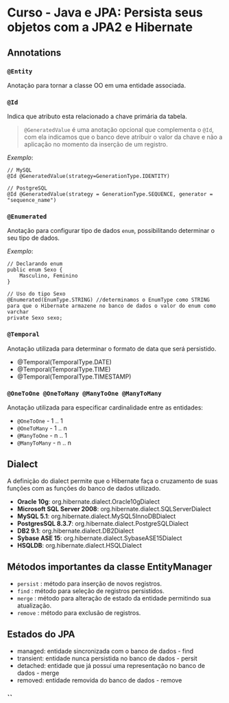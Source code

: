 # Curso - Java e JPA: Persista seus objetos com a JPA2 e Hibernate

## Annotations
### `@Entity`
Anotação para tornar a classe OO em uma entidade associada.
### `@Id`
Indica que atributo esta relacionado a chave primária da tabela.
> `@GeneratedValue` é uma anotação opcional que complementa o `@Id`, com ela indicamos que o banco deve atribuir o valor da chave e não a aplicação no momento da inserção de um registro.

_Exemplo_:

```
// MySQL
@Id @GeneratedValue(strategy=GenerationType.IDENTITY)

// PostgreSQL
@Id @GeneratedValue(strategy = GenerationType.SEQUENCE, generator = "sequence_name")

```

### `@Enumerated`
Anotação para configurar tipo de dados `enum`, possibilitando determinar o seu tipo de dados.

_Exemplo_:

```
// Declarando enum
public enum Sexo {
	Masculino, Feminino
}

// Uso do tipo Sexo
@Enumerated(EnumType.STRING) //determinamos o EnumType como STRING para que o Hibernate armazene no banco de dados o valor do enum como varchar
private Sexo sexo;
```

### `@Temporal`
Anotação utilizada para determinar o formato de data que será persistido.
* @Temporal(TemporalType.DATE)
* @Temporal(TemporalType.TIME)
* @Temporal(TemporalType.TIMESTAMP)

### `@OneToOne @OneToMany @ManyToOne @ManyToMany`
Anotação utilizada para especificar cardinalidade entre as entidades:
* `@OneToOne` - 1 .. 1
* `@OneToMany` - 1 .. n
* `@ManyToOne` - n .. 1
* `@ManyToMany` - n .. n

## Dialect
A definição do dialect permite que o Hibernate faça o cruzamento de suas funções com as funções do banco de dados utilizado.
* **Oracle 10g**: org.hibernate.dialect.Oracle10gDialect
* **Microsoft SQL Server 2008**: org.hibernate.dialect.SQLServerDialect
* **MySQL 5.1**: org.hibernate.dialect.MySQL5InnoDBDialect
* **PostgresSQL 8.3.7**: org.hibernate.dialect.PostgreSQLDialect
* **DB2 9.1**: org.hibernate.dialect.DB2Dialect
* **Sybase ASE 15**: org.hibernate.dialect.SybaseASE15Dialect
* **HSQLDB**: org.hibernate.dialect.HSQLDialect

## Métodos importantes da classe EntityManager
* `persist` : método para inserção de novos registros.
* `find` : método para seleção de registros persistidos.
* `merge` : método para alteração de estado da entidade permitindo sua atualização.
* `remove` : método para exclusão de registros.

## Estados do JPA
* managed: entidade sincronizada com o banco de dados - find
* transient: entidade nunca persistida no banco de dados - persit
* detached: entidade que já possuí uma representação no banco de dados - merge
* removed: entidade removida do banco de dados - remove

### ``
